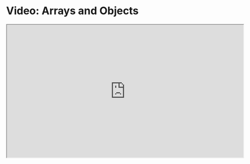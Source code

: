 # Video: Arrays and Objects

<iframe src="https://vimeo.com/546529347" width="640" height="360" allowfullscreen="allowfullscreen" allow="autoplay; fullscreen; picture-in-picture"></iframe>
